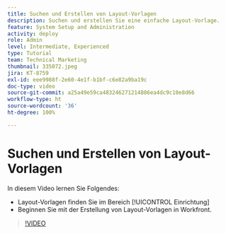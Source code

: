 ```yaml
---
title: Suchen und Erstellen von Layout-Vorlagen
description: Suchen und erstellen Sie eine einfache Layout-Vorlage.
feature: System Setup and Administration
activity: deploy
role: Admin
level: Intermediate, Experienced
type: Tutorial
team: Technical Marketing
thumbnail: 335072.jpeg
jira: KT-8759
exl-id: eee9988f-2e60-4e1f-b1bf-c6e82a9ba19c
doc-type: video
source-git-commit: a25a49e59ca483246271214886ea4dc9c10e8d66
workflow-type: ht
source-wordcount: '36'
ht-degree: 100%

---
```


# Suchen und Erstellen von Layout-Vorlagen

In diesem Video lernen Sie Folgendes:

* Layout-Vorlagen finden Sie im Bereich [!UICONTROL Einrichtung]
* Beginnen Sie mit der Erstellung von Layout-Vorlagen in Workfront.

>[!VIDEO](https://video.tv.adobe.com/v/335072/?quality=12&learn=on)
